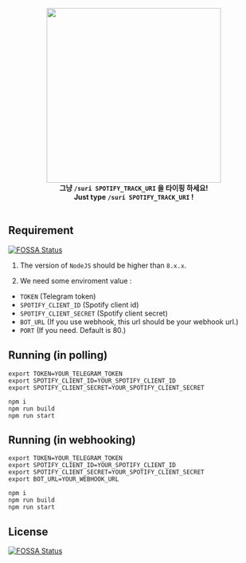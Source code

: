 <p align="center">
    <img width="350" src='https://cdn.rawgit.com/CodeRi13/spotify-tbot/ccb3a755/spotifybot.png'/><br>
    <b>
        <span>그냥 <code>/suri SPOTIFY_TRACK_URI</code> 을 타이핑 하세요!</span>
        <br>
        <span>Just type <code>/suri SPOTIFY_TRACK_URI</code> !</span>
    </b>
    <br>
    <br>
</p>

## Requirement
[![FOSSA Status](https://app.fossa.io/api/projects/git%2Bgithub.com%2FW1m3R%2Fspotify-tbot.svg?type=shield)](https://app.fossa.io/projects/git%2Bgithub.com%2FW1m3R%2Fspotify-tbot?ref=badge_shield)


1. The version of `NodeJS` should be higher than `8.x.x`.

2. We need some enviroment value :
- `TOKEN` (Telegram token)
- `SPOTIFY_CLIENT_ID` (Spotify client id)
- `SPOTIFY_CLIENT_SECRET` (Spotify client secret)
- `BOT_URL` (If you use webhook, this url should be your webhook url.)
- `PORT` (If you need. Default is 80.)



## Running (in polling)

```
export TOKEN=YOUR_TELEGRAM_TOKEN
export SPOTIFY_CLIENT_ID=YOUR_SPOTIFY_CLIENT_ID
export SPOTIFY_CLIENT_SECRET=YOUR_SPOTIFY_CLIENT_SECRET

npm i
npm run build
npm run start
```

## Running (in webhooking)

```
export TOKEN=YOUR_TELEGRAM_TOKEN
export SPOTIFY_CLIENT_ID=YOUR_SPOTIFY_CLIENT_ID
export SPOTIFY_CLIENT_SECRET=YOUR_SPOTIFY_CLIENT_SECRET
export BOT_URL=YOUR_WEBHOOK_URL

npm i
npm run build
npm run start
```


## License
[![FOSSA Status](https://app.fossa.io/api/projects/git%2Bgithub.com%2FW1m3R%2Fspotify-tbot.svg?type=large)](https://app.fossa.io/projects/git%2Bgithub.com%2FW1m3R%2Fspotify-tbot?ref=badge_large)